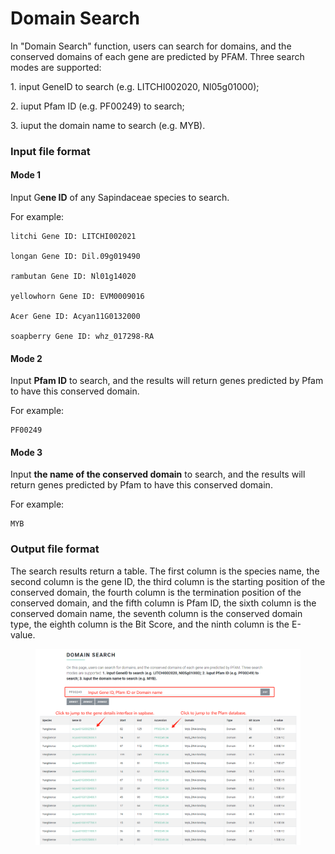 # Domain Search

In "Domain Search" function, users can search for domains, and the conserved domains of each gene are predicted by PFAM. Three search modes are supported:&#x20;

1\. input GeneID to search (e.g. LITCHI002020, Nl05g01000);&#x20;

2\. iuput Pfam ID (e.g. PF00249) to search;&#x20;

3\. iuput the domain name to search (e.g. MYB).

### Input file format <a href="#input-file-format" id="input-file-format"></a>

#### Mode 1

Input G**ene ID** of any Sapindaceae species to search.

For example:

```
litchi Gene ID: LITCHI002021

longan Gene ID: Dil.09g019490

rambutan Gene ID: Nl01g14020

yellowhorn Gene ID: EVM0009016

Acer Gene ID: Acyan11G0132000

soapberry Gene ID: whz_017298-RA
```

#### Mode 2

Input **Pfam ID** to search, and the results will return genes predicted by Pfam to have this conserved domain.

For example:

```
PF00249
```

#### Mode 3

Input **the name of the conserved domain** to search, and the results will return genes predicted by Pfam to have this conserved domain.

For example:

```
MYB
```

### Output file format <a href="#output-file-format" id="output-file-format"></a>

The search results return a table. The first column is the species name, the second column is the gene ID, the third column is the starting position of the conserved domain, the fourth column is the termination position of the conserved domain, and the fifth column is Pfam ID, the sixth column is the conserved domain name, the seventh column is the conserved domain type, the eighth column is the Bit Score, and the ninth column is the E-value.

<figure><img src="../.gitbook/assets/image-20240313154546734.png" alt=""><figcaption></figcaption></figure>
